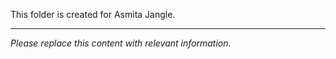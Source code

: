 This folder is created for Asmita Jangle.

---

*Please replace this content with relevant information.*
